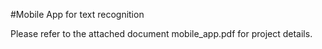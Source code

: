 #Mobile App for text recognition

Please refer to the attached document mobile_app.pdf for project details.
